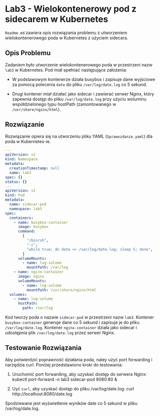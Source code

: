 # Lab3 - Wielokontenerowy pod z sidecarem w Kubernetes

`Readme.md` zawiera opis rozwiązania problemu z utworzeniem wielokontenerowego poda w Kubernetes z użyciem sidecara.

## Opis Problemu

Zadaniem było utworzenie wielokontenerowego poda w przestrzeni nazw `lab3` w Kubernetes. Pod miał spełniać następujące założenia:

- W podstawowym kontenerze działa busybox i zapisuje dane wyjściowe za pomocą polecenia `date` do pliku `/var/log/date.log` co 5 sekund.

- Drugi kontener miał działać jako sidecar i zawierać serwer Nginx, który zapewnia dostęp do pliku `/var/log/date.log` przy użyciu woluminu współdzielonego typu hostPath (zamontowanego w `/usr/share/nginx/html`).

## Rozwiązanie

Rozwiązanie opiera się na utworzeniu pliku YAML (`Sprawozdanie.yaml`) dla poda w Kubernetes-ie.

```yaml
---
apiVersion: v1
kind: Namespace
metadata:
  creationTimestamp: null
  name: lab3
spec: {}
status: {}
---
apiVersion: v1
kind: Pod
metadata:
  name: sidecar-pod
  namespace: lab3
spec:
  containers:
    - name: busybox-container
      image: busybox
      command:
        [
          "/bin/sh",
          "-c",
          "while true; do date >> /var/log/date.log; sleep 5; done",
        ]
      volumeMounts:
        - name: log-volume
          mountPath: /var/log
    - name: nginx-container
      image: nginx
      volumeMounts:
        - name: log-volume
          mountPath: /usr/share/nginx/html
  volumes:
    - name: log-volume
      hostPath:
        path: /var/log
```

Kod tworzy poda o nazwie `sidecar-pod` w przestrzeni nazw `lab3`. Kontener `busybox-container` generuje dane co 5 sekund i zapisuje je do pliku `/var/log/date.log`. Kontener `nginx-container` działa jako sidecar i udostępnia plik `/var/log/date.log` przez serwer Nginx.

## Testowanie Rozwiązania

Aby potwierdzić poprawność działania poda, naley użyć port forwarding i narzędzia curl. Poniżej przedstawiono kroki do testowania:

1. Uruchomić port forwarding, aby uzyskać dostęp do serwera Nginx:
   kubectl port-forward -n lab3 sidecar-pod 8080:80 &

2. Uyć `curl`, aby uzyskać dostęp do pliku /var/log/date.log:
   curl http://localhost:8080/date.log

Spodziewane jest wyświetlenie wyników date co 5 sekund w pliku /var/log/date.log.
